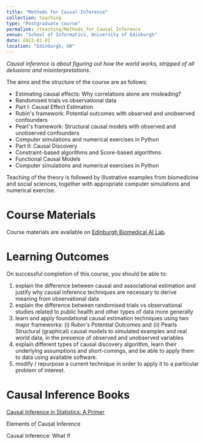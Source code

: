 ```yaml
---
title: "Methods for Causal Inference"
collection: teaching
type: "Postgraduate course"
permalink: /teaching/Methods_for_Causal_Inference
venue: "School of Informatics, University of Edinburgh"
date: 2022-01-01
location: "Edinburgh, UK"
---
```

*Causal inference is about figuring out how the world works, stripped of all delusions and misinterpretations.*

The aims and the structure of the course are as follows:

- Estimating causal effects: Why correlations alone are misleading?
- Randomised trials vs observational data
- Part I: Causal Effect Estimation
- Rubin's framework: Potential outcomes with observed and unobserved confounders
- Pearl's framework: Structural causal models with observed and unobserved confounders
- Computer simulations and numerical exercises in Python
- Part II: Causal Discovery
- Constraint-based algorithms and Score-based algorithms
- Functional Causal Models
- Computer simulations and numerical exercises in Python

Teaching of the theory is followed by illustrative examples from biomedicine and social sciences, together with appropriate computer simulations and numerical exercise.

Course Materials
======
Course materials are available on [Edinburgh Biomedical AI Lab](https://edbiomed.ai/teaching/). 



Learning Outcomes
======
On successful completion of this course, you should be able to: 
1. explain the difference between causal and associational estimation and justify why causal inference techniques are necessary to derive meaning from observational data
2. explain the difference between randomised trials vs observational studies related to public health and other types of data more generally
3. learn and apply foundational causal estimation techniques using two major frameworks: (i) Rubin's Potential Outcomes and (ii) Pearls Structural (graphical) causal models to simulated examples and real world data, in the presence of observed and unobserved variables
4. explain different types of causal discovery algorithm, learn their underlying assumptions and short-comings, and be able to apply them to data using available software.
5. modify / repurpose a current technique in order to apply it to a particular problem of interest.




Causal Inference Books
======
[Causal Inference in Statistics: A Primer](http://bayes.cs.ucla.edu/PRIMER/)

Elements of Causal Inference

Causal Inference: What If
